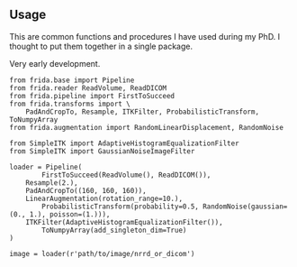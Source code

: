 ## Usage ##

This are common functions and procedures I have used during my PhD. 
I thought to put them together in a single package. 

Very early development. 

```
from frida.base import Pipeline
from frida.reader ReadVolume, ReadDICOM
from frida.pipeline import FirstToSucceed
from frida.transforms import \ 
    PadAndCropTo, Resample, ITKFilter, ProbabilisticTransform, ToNumpyArray
from frida.augmentation import RandomLinearDisplacement, RandomNoise

from SimpleITK import AdaptiveHistogramEqualizationFilter
from SimpleITK import GaussianNoiseImageFilter

loader = Pipeline(
        FirstToSucceed(ReadVolume(), ReadDICOM()),
	Resample(2.), 
	PadAndCropTo((160, 160, 160)),
	LinearAugmentation(rotation_range=10.),
        ProbabilisticTransform(probability=0.5, RandomNoise(gaussian=(0., 1.), poisson=(1.))),
	ITKFilter(AdaptiveHistogramEqualizationFilter()),
        ToNumpyArray(add_singleton_dim=True)
)

image = loader(r'path/to/image/nrrd_or_dicom')
```
